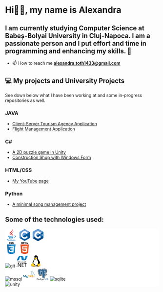 <h1>Hi👋🏼, my name is Alexandra</h1>
<h2 >I am currently studying Computer Science at Babeș-Bolyai University in Cluj-Napoca. I am a passionate person and I put effort and time in programming and enhancing my skills. 🌻
</h2>

- 📫 How to reach me **alexandra.toth1433@gmail.com**

<h2>💻 My projects and University Projects</h2>
<p> See down below what I have been working at and some in-progress repositories as well.</p>
<h3>JAVA</h3>
<ul>
 <li> <a href="gh repo clone Alexandra7a/TourismAgency">Client-Server Tourism Agency Application</a></li>
 <li> <a href="gh repo clone Alexandra7a/FlyAway">Flight Management Application</a></li>
</ul>

<h3>C#</h3>
<ul>
 <li> <a href="gh repo clone Alexandra7a/NightmareFactory_">A 2D puzzle game in Unity</a></li>
 <li> <a href="gh repo clone Alexandra7a/Dedeman">Construction Shop with Windows Form </a></li>
</ul>

<h3>HTML/CSS</h3>
<ul>
 <li> <a href="gh repo clone Alexandra7a/MyYouTube">My YouTube page</a></li>
</ul>


<h3>Python</h3>
<ul>
 <li> <a href="gh repo clone Alexandra7a/Songs">A minimal song management project</a></li>
</ul>


<h2 align="left">Some of the technologies used: </h2>
<p align="left" style="background-color: white;"> 
 <img src="https://raw.githubusercontent.com/devicons/devicon/master/icons/java/java-original.svg" alt="java" width="40" height="40"/>
<img src="https://raw.githubusercontent.com/devicons/devicon/master/icons/c/c-original.svg" alt="c" width="40" height="40"/> 
<img src="https://raw.githubusercontent.com/devicons/devicon/master/icons/cplusplus/cplusplus-original.svg" alt="cplusplus" width="40" height="40"/> <br>
<img src="https://raw.githubusercontent.com/devicons/devicon/master/icons/css3/css3-original-wordmark.svg" alt="css3" width="40" height="40"/> 
 <img src="https://raw.githubusercontent.com/devicons/devicon/master/icons/html5/html5-original-wordmark.svg" alt="html5" width="40" height="40"/> 
 
<br>
 <img src="https://www.vectorlogo.zone/logos/git-scm/git-scm-icon.svg" alt="git" width="40" height="40"/>
  <img src="https://raw.githubusercontent.com/devicons/devicon/master/icons/dot-net/dot-net-original-wordmark.svg" alt="dotnet" width="40" height="40"/>

<img src="https://raw.githubusercontent.com/devicons/devicon/master/icons/linux/linux-original.svg" alt="linux" width="40" height="40"/> 
<br>
<img src="https://www.svgrepo.com/show/303229/microsoft-sql-server-logo.svg" alt="mssql" width="40" height="40"/> 
<img src="https://raw.githubusercontent.com/devicons/devicon/master/icons/mysql/mysql-original-wordmark.svg" alt="mysql" width="40" height="40"/> 
<img src="https://raw.githubusercontent.com/devicons/devicon/master/icons/postgresql/postgresql-original-wordmark.svg" alt="postgresql" width="40" height="40"/>
<img src="https://www.vectorlogo.zone/logos/sqlite/sqlite-icon.svg" alt="sqlite" width="40" height="40"/> 
<br>
<img src="https://www.vectorlogo.zone/logos/unity3d/unity3d-icon.svg" alt="unity" width="40" height="40"/>
</p>
